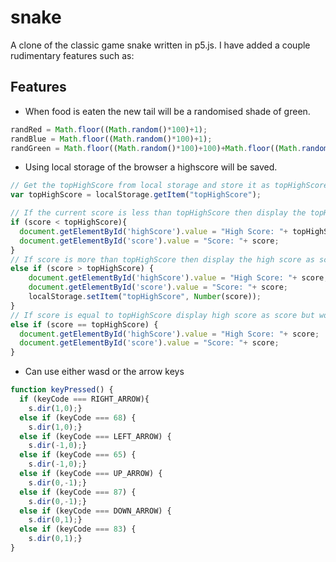 # snake

A clone of the classic game snake written in p5.js.
I have added a couple rudimentary features such as:

## Features

- When food is eaten the new tail will be a randomised shade of green.

```Javascript
randRed = Math.floor((Math.random()*100)+1);
randBlue = Math.floor((Math.random()*100)+1);
randGreen = Math.floor((Math.random()*100)+100)+Math.floor((Math.random()*100/2));
```

- Using local storage of the browser a highscore will be saved.

```Javascript
// Get the topHighScore from local storage and store it as topHighScore
var topHighScore = localStorage.getItem("topHighScore");

// If the current score is less than topHighScore then display the topHighScore and score respectively.
if (score < topHighScore){
  document.getElementById('highScore').value = "High Score: "+ topHighScore;
  document.getElementById('score').value = "Score: "+ score;
}
// If score is more than topHighScore then display the high score as score and save score as a number to local storage.
else if (score > topHighScore) {
    document.getElementById('highScore').value = "High Score: "+ score;
    document.getElementById('score').value = "Score: "+ score;
    localStorage.setItem("topHighScore", Number(score));
}
// If score is equal to topHighScore display high score as score but won't update local storage.
else if (score == topHighScore) {
  document.getElementById('highScore').value = "High Score: "+ score;
  document.getElementById('score').value = "Score: "+ score;
}
```

- Can use either wasd or the arrow keys

```Javascript
function keyPressed() {
  if (keyCode === RIGHT_ARROW){
    s.dir(1,0);}
  else if (keyCode === 68) {
    s.dir(1,0);}
  else if (keyCode === LEFT_ARROW) {
    s.dir(-1,0);}
  else if (keyCode === 65) {
    s.dir(-1,0);}
  else if (keyCode === UP_ARROW) {
    s.dir(0,-1);}
  else if (keyCode === 87) {
    s.dir(0,-1);}
  else if (keyCode === DOWN_ARROW) {
    s.dir(0,1);}
  else if (keyCode === 83) {
    s.dir(0,1);}
}
```
